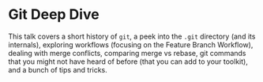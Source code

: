 # Git Deep Dive

This talk covers a short history of `git`, a peek into the `.git` directory
(and its internals), exploring workflows (focusing on the Feature Branch
Workflow), dealing with merge conflicts, comparing merge vs rebase, git commands
that you might not have heard of before (that you can add to your toolkit), and
a bunch of tips and tricks.
